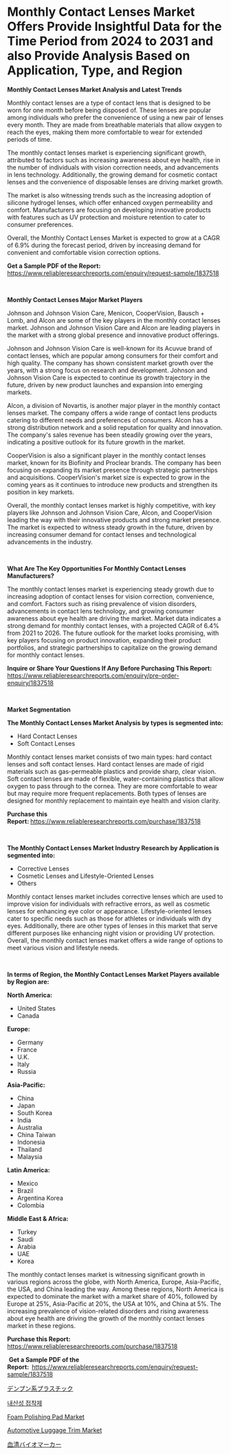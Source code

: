 <p><h1>Monthly Contact Lenses Market Offers Provide Insightful Data for the Time Period from 2024 to 2031 and also Provide Analysis Based on Application, Type, and Region</h1></p><p><strong>Monthly Contact Lenses Market Analysis and Latest Trends</strong></p>
<p><p>Monthly contact lenses are a type of contact lens that is designed to be worn for one month before being disposed of. These lenses are popular among individuals who prefer the convenience of using a new pair of lenses every month. They are made from breathable materials that allow oxygen to reach the eyes, making them more comfortable to wear for extended periods of time.</p><p>The monthly contact lenses market is experiencing significant growth, attributed to factors such as increasing awareness about eye health, rise in the number of individuals with vision correction needs, and advancements in lens technology. Additionally, the growing demand for cosmetic contact lenses and the convenience of disposable lenses are driving market growth.</p><p>The market is also witnessing trends such as the increasing adoption of silicone hydrogel lenses, which offer enhanced oxygen permeability and comfort. Manufacturers are focusing on developing innovative products with features such as UV protection and moisture retention to cater to consumer preferences.</p><p>Overall, the Monthly Contact Lenses Market is expected to grow at a CAGR of 6.9% during the forecast period, driven by increasing demand for convenient and comfortable vision correction options.</p></p>
<p><strong>Get a Sample PDF of the Report:&nbsp;</strong> <a href="https://www.reliableresearchreports.com/enquiry/request-sample/1837518">https://www.reliableresearchreports.com/enquiry/request-sample/1837518</a></p>
<p>&nbsp;</p>
<p><strong>Monthly Contact Lenses Major Market Players</strong></p>
<p><p>Johnson and Johnson Vision Care, Menicon, CooperVision, Bausch + Lomb, and Alcon are some of the key players in the monthly contact lenses market. Johnson and Johnson Vision Care and Alcon are leading players in the market with a strong global presence and innovative product offerings.</p><p>Johnson and Johnson Vision Care is well-known for its Acuvue brand of contact lenses, which are popular among consumers for their comfort and high quality. The company has shown consistent market growth over the years, with a strong focus on research and development. Johnson and Johnson Vision Care is expected to continue its growth trajectory in the future, driven by new product launches and expansion into emerging markets.</p><p>Alcon, a division of Novartis, is another major player in the monthly contact lenses market. The company offers a wide range of contact lens products catering to different needs and preferences of consumers. Alcon has a strong distribution network and a solid reputation for quality and innovation. The company's sales revenue has been steadily growing over the years, indicating a positive outlook for its future growth in the market.</p><p>CooperVision is also a significant player in the monthly contact lenses market, known for its Biofinity and Proclear brands. The company has been focusing on expanding its market presence through strategic partnerships and acquisitions. CooperVision's market size is expected to grow in the coming years as it continues to introduce new products and strengthen its position in key markets.</p><p>Overall, the monthly contact lenses market is highly competitive, with key players like Johnson and Johnson Vision Care, Alcon, and CooperVision leading the way with their innovative products and strong market presence. The market is expected to witness steady growth in the future, driven by increasing consumer demand for contact lenses and technological advancements in the industry.</p></p>
<p>&nbsp;</p>
<p><strong>What Are The Key Opportunities For Monthly Contact Lenses Manufacturers?</strong></p>
<p><p>The monthly contact lenses market is experiencing steady growth due to increasing adoption of contact lenses for vision correction, convenience, and comfort. Factors such as rising prevalence of vision disorders, advancements in contact lens technology, and growing consumer awareness about eye health are driving the market. Market data indicates a strong demand for monthly contact lenses, with a projected CAGR of 6.4% from 2021 to 2026. The future outlook for the market looks promising, with key players focusing on product innovation, expanding their product portfolios, and strategic partnerships to capitalize on the growing demand for monthly contact lenses.</p></p>
<p><strong>Inquire or Share Your Questions If Any Before Purchasing This Report:</strong> <a href="https://www.reliableresearchreports.com/enquiry/pre-order-enquiry/1837518">https://www.reliableresearchreports.com/enquiry/pre-order-enquiry/1837518</a></p>
<p>&nbsp;</p>
<p><strong>Market Segmentation</strong></p>
<p><strong>The Monthly Contact Lenses Market Analysis by types is segmented into:</strong></p>
<p><ul><li>Hard Contact Lenses</li><li>Soft Contact Lenses</li></ul></p>
<p><p>Monthly contact lenses market consists of two main types: hard contact lenses and soft contact lenses. Hard contact lenses are made of rigid materials such as gas-permeable plastics and provide sharp, clear vision. Soft contact lenses are made of flexible, water-containing plastics that allow oxygen to pass through to the cornea. They are more comfortable to wear but may require more frequent replacements. Both types of lenses are designed for monthly replacement to maintain eye health and vision clarity.</p></p>
<p><strong>Purchase this Report:&nbsp;</strong><a href="https://www.reliableresearchreports.com/purchase/1837518">https://www.reliableresearchreports.com/purchase/1837518</a></p>
<p>&nbsp;</p>
<p><strong>The Monthly Contact Lenses Market Industry Research by Application is segmented into:</strong></p>
<p><ul><li>Corrective Lenses</li><li>Cosmetic Lenses and Lifestyle-Oriented Lenses</li><li>Others</li></ul></p>
<p><p>Monthly contact lenses market includes corrective lenses which are used to improve vision for individuals with refractive errors, as well as cosmetic lenses for enhancing eye color or appearance. Lifestyle-oriented lenses cater to specific needs such as those for athletes or individuals with dry eyes. Additionally, there are other types of lenses in this market that serve different purposes like enhancing night vision or providing UV protection. Overall, the monthly contact lenses market offers a wide range of options to meet various vision and lifestyle needs.</p></p>
<p>&nbsp;</p>
<p><strong>In terms of Region, the Monthly Contact Lenses Market Players available by Region are:</strong></p>
<p>
    <p> <strong> North America: </strong>
        <ul>
            <li>United States</li>
            <li>Canada</li>
        </ul>
        </p> 
    <p> <strong> Europe: </strong>
        <ul>
            <li>Germany</li>
            <li>France</li>
            <li>U.K.</li>
            <li>Italy</li>
            <li>Russia</li>
        </ul>
        </p> 
    <p> <strong> Asia-Pacific: </strong>
        <ul>
            <li>China</li>
            <li>Japan</li>
            <li>South Korea</li>
            <li>India</li>
            <li>Australia</li>
            <li>China Taiwan</li>
            <li>Indonesia</li>
            <li>Thailand</li>
            <li>Malaysia</li>
        </ul>
        </p> 
    <p> <strong> Latin America: </strong>
        <ul>
            <li>Mexico</li>
            <li>Brazil</li>
            <li>Argentina Korea</li>
            <li>Colombia</li>
        </ul>
        </p> 
    <p> <strong> Middle East & Africa: </strong>
        <ul>
            <li>Turkey</li>
            <li>Saudi</li>
            <li>Arabia</li>
            <li>UAE</li>
            <li>Korea</li>
        </ul>
    </p>
    </p>
<p><p>The monthly contact lenses market is witnessing significant growth in various regions across the globe, with North America, Europe, Asia-Pacific, the USA, and China leading the way. Among these regions, North America is expected to dominate the market with a market share of 40%, followed by Europe at 25%, Asia-Pacific at 20%, the USA at 10%, and China at 5%. The increasing prevalence of vision-related disorders and rising awareness about eye health are driving the growth of the monthly contact lenses market in these regions.</p></p>
<p><strong>Purchase this Report: </strong><a href="https://www.reliableresearchreports.com/purchase/1837518">https://www.reliableresearchreports.com/purchase/1837518</a></p>
<p>&nbsp;<strong>Get a Sample PDF of the Report:&nbsp;&nbsp;</strong><a href="https://www.reliableresearchreports.com/enquiry/request-sample/1837518">https://www.reliableresearchreports.com/enquiry/request-sample/1837518</a></p>
<p><strong></strong></p>
<p><p><a href="https://github.com/xtkhtofdt934839/Market-Research-Report-List-1/blob/main/62950645978.md">デンプン系プラスチック</a></p><p><a href="https://github.com/PercyHagernes9778/Market-Research-Report-List-1/blob/main/75301545462.md">내산성 접착제</a></p><p><a href="https://github.com/mancsybtousav/Market-Research-Report-List-1/blob/main/foam-polishing-pad-market.md">Foam Polishing Pad Market</a></p><p><a href="https://issuu.com/reportprime-2/docs/automotive-luggage-trim-market-size-2030.pptx">Automotive Luggage Trim Market</a></p><p><a href="https://github.com/ddwcuskozol07187/Market-Research-Report-List-1/blob/main/85856485979.md">血清バイオマーカー</a></p></p>